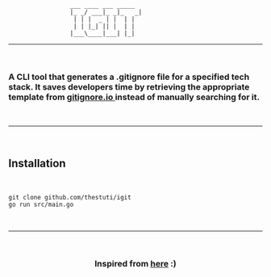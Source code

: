 ```
                 ___ ____ ___ _____ 
	             |_ _/ ___|_ _|_   _|
	              | | |  _ | |  | |  
	              | | |_| || |  | |  
	             |___\____|___| |_|  

```

-----


<br>

<h3>A CLI tool that generates a .gitignore file for a specified tech stack. It saves developers time by retrieving the appropriate template from <a href="https://gitignore.io">gitignore.io </a>instead of manually searching for it. </h3>

<br>


----
<br>


<h2> Installation </h2> </center>

<br>

``` 
git clone github.com/thestuti/igit
go run src/main.go
```
<br>

----
<br>

<center> <h3> Inspired from <a href="https://github.com/Aju100/gitignore">here</a> :)
